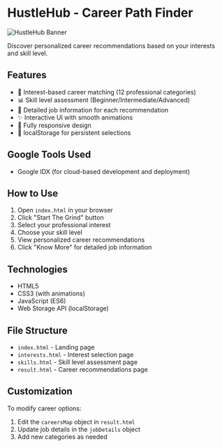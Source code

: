 # HustleHub - Career Path Finder

![HustleHub Banner](./banner.png)


Discover personalized career recommendations based on your interests and skill level.

## Features

- 🎯 Interest-based career matching (12 professional categories)
- 📊 Skill level assessment (Beginner/Intermediate/Advanced)
- 💼 Detailed job information for each recommendation
- ✨ Interactive UI with smooth animations
- 📱 Fully responsive design
- 💾 localStorage for persistent selections

 ## Google Tools Used
- Google IDX (for cloud-based development and deployment)


## How to Use

1. Open `index.html` in your browser
2. Click "Start The Grind" button
3. Select your professional interest
4. Choose your skill level
5. View personalized career recommendations
6. Click "Know More" for detailed job information

## Technologies

- HTML5
- CSS3 (with animations)
- JavaScript (ES6)
- Web Storage API (localStorage)

## File Structure

- `index.html` - Landing page
- `interests.html` - Interest selection page
- `skills.html` - Skill level assessment page
- `result.html` - Career recommendations page


## Customization

To modify career options:

1. Edit the `careersMap` object in `result.html`
2. Update job details in the `jobDetails` object
3. Add new categories as needed

